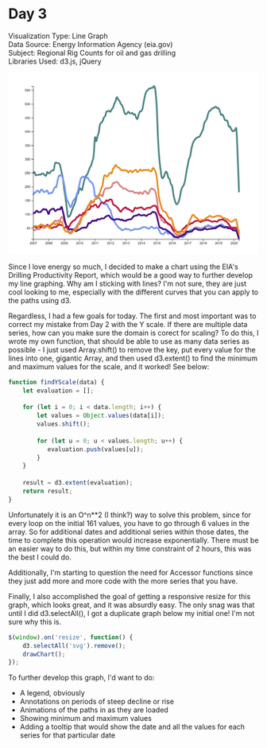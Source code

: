 # Day 3

Visualization Type: Line Graph <br>
Data Source: Energy Information Agency (eia.gov) <br>
Subject: Regional Rig Counts for oil and gas drilling <br>
Libraries Used: d3.js, jQuery <br>

![Day Four](day4.png)

Since I love energy so much, I decided to make a chart using the EIA's Drilling Productivity Report, which would be a good way to further develop my line graphing. Why am I sticking with lines? I'm not sure, they are just cool looking to me, especially with the different curves that you can apply to the paths using d3. 

Regardless, I had a few goals for today. The first and most important was to correct my mistake from Day 2 with the Y scale. If there are multiple data series, how can you make sure the domain is corect for scaling? To do this, I wrote my own function, that should be able to use as many data series as possible - I just used Array.shift() to remove the key, put every value for the lines into one, gigantic Array, and then used d3.extent() to find the minimum and maximum values for the scale, and it worked! See below:

```javascript
function findYScale(data) {
    let evaluation = [];

    for (let i = 0; i < data.length; i++) {
        let values = Object.values(data[i]);
        values.shift();

        for (let u = 0; u < values.length; u++) {
           evaluation.push(values[u]);
        }
    }

    result = d3.extent(evaluation);
    return result;
}
```
Unfortunately it is an O^n**2 (I think?) way to solve this problem, since for every loop on the initial 161 values, you have to go through 6 values in the array. So for additional dates and additional series within those dates, the time to complete this operation would increase exponentially. There must be an easier way to do this, but within my time constraint of 2 hours, this was the best I could do. 

Additionally, I'm starting to question the need for Accessor functions since they just add more and more code with the more series that you have. 

Finally, I also accomplished the goal of getting a responsive resize for this graph, which looks great, and it was absurdly easy. The only snag was that until I did d3.selectAll(), I got a duplicate graph below my initial one! I'm not sure why this is. 

```javascript
$(window).on('resize', function() {
    d3.selectAll('svg').remove();
    drawChart();
});

```

To further develop this graph, I'd want to do: 

<ul>
    <li>A legend, obviously</li>
    <li>Annotations on periods of steep decline or rise</li>
    <li>Animations of the paths in as they are loaded</li>
    <li>Showing minimum and maximum values</li>
    <li>Adding a tooltip that would show the date and all the values for each series for that particular date</li>
</ul>